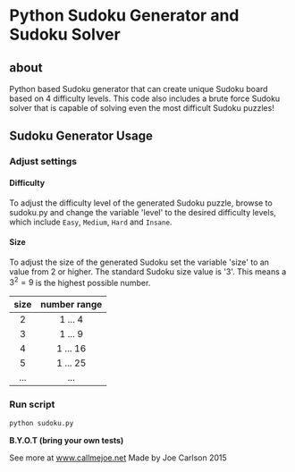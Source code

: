 # Python Sudoku Generator and Sudoku Solver

## about

Python based Sudoku generator that can create unique Sudoku board based on 4 difficulty levels. This code also includes a brute force Sudoku solver that is capable of solving even the most difficult Sudoku puzzles!

## Sudoku Generator Usage

### Adjust settings

#### Difficulty

To adjust the difficulty level of the generated Sudoku puzzle, browse to sudoku.py and change the variable 'level' to the desired difficulty levels, which include `Easy`, `Medium`, `Hard` and `Insane`.

#### Size

To adjust the size of the generated Sudoku set the variable 'size' to an value from 2 or higher.
The standard Sudoku size value is '3'.
This means a $3^2 = 9$ is the highest possible number.

| size | number range |
| :--: | :----------: |
|  2   |   1 ... 4    |
|  3   |   1 ... 9    |
|  4   |   1 ... 16   |
|  5   |   1 ... 25   |
| ...  |     ...      |

### Run script

``` sh
python sudoku.py
```

**B.Y.O.T (bring your own tests)**

See more at www.callmejoe.net
Made by Joe Carlson 2015
